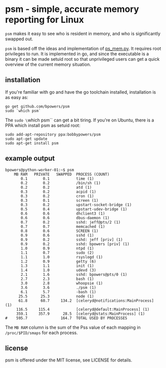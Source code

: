 psm - simple, accurate memory reporting for Linux
=================================================

`psm` makes it easy to see who is resident in memory, and who is
significantly swapped out.

`psm` is based off the ideas and implementation of
[ps_mem.py](https://github.com/pixelb/scripts/commits/master/scripts/ps_mem.py).
It requires root privileges to run.  It is implemented in go, and
since the executable is a binary it can be made setuid root so that
unprivileged users can get a quick overview of the current memory
situation.

installation
------------

If you're familiar with go and have the go toolchain installed,
installation is as easy as:

    go get github.com/bpowers/psm
    sudo `which psm`

The `sudo \`which psm\`` can get a bit tiring.  If you're on
Ubuntu, there is a PPA which install psm as setuid root:

    sudo add-apt-repository ppa:bobbypowers/psm
    sudo apt-get update
    sudo apt-get install psm

example output
--------------

    bpowers@python-worker-01:~$ psm
        MB RAM   PRIVATE   SWAPPED	PROCESS (COUNT)
           0.1       0.1          	time (1)
           0.2       0.2          	/bin/sh (1)
           0.2       0.2          	atd (1)
           0.3       0.2          	acpid (1)
           0.3       0.2          	cron (1)
           0.3       0.1          	screen (1)
           0.3       0.2          	upstart-socket-bridge (1)
           0.5       0.4          	upstart-udev-bridge (1)
           0.6       0.6          	dhclient3 (1)
           0.6       0.6          	dbus-daemon (1)
           0.7       0.2          	sshd: jeff@pts/2 (1)
           0.7       0.7          	memcached (1)
           0.8       0.6          	SCREEN (1)
           0.9       0.6          	sshd (1)
           0.9       0.2          	sshd: jeff [priv] (1)
           0.9       0.2          	sshd: bpowers [priv] (1)
           1.0       0.9          	ntpd (1)
           1.1       0.7          	sudo (2)
           1.1       1.0          	rsyslogd (1)
           1.2       0.9          	getty (6)
           1.3       1.1          	init (1)
           1.4       1.0          	udevd (3)
           2.1       1.6          	sshd: bpowers@pts/0 (1)
           2.7       2.3          	bash (1)
           3.0       2.8          	whoopsie (1)
           3.6       3.6          	./psm (1)
           6.1       5.7          	-bash (1)
          25.5      25.3          	node (1)
          61.8      60.7     134.2	[celeryd@notifications:MainProcess] (1)
         116.5     115.4          	[celeryd@default:MainProcess] (1)
         359.1     357.9      28.5	[celeryd@stats:MainProcess] (1)
    #    595.7               164.7	TOTAL USED BY PROCESSES

The `MB RAM` column is the sum of the Pss value of each mapping in
`/proc/$PID/smaps` for each process.

license
-------

psm is offered under the MIT license, see LICENSE for details.
